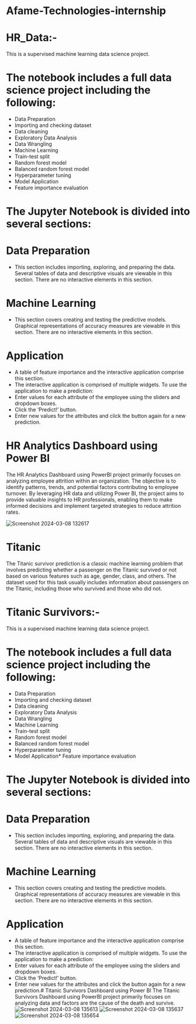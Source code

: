 
# Afame-Technologies-internship

# HR_Data:-
This is a supervised machine learning data science project.

# The notebook includes a full data science project including the following:

* Data Preparation
* Importing and checking dataset
* Data cleaning
* Exploratory Data Analysis
* Data Wrangling
* Machine Learning
* Train-test split
* Random forest model
* Balanced random forest model
* Hyperparameter tuning
* Model Application
* Feature importance evaluation
# The Jupyter Notebook is divided into several sections:

# Data Preparation
  * This section includes importing, exploring, and preparing the data. Several tables of data and descriptive visuals are viewable in this section. There are no interactive elements in this section.
# Machine Learning
  * This section covers creating and testing the predictive models. Graphical representations of accuracy measures are viewable in this section. There are no interactive elements in this section.
# Application
  * A table of feature importance and the interactive application comprise this section.
  * The interactive application is comprised of multiple widgets. To use the application to make a prediction:
  * Enter values for each attribute of the employee using the sliders and dropdown boxes.
  * Click the ‘Predict!’ button.
  * Enter new values for the attributes and click the button again for a new prediction.

# HR Analytics Dashboard using Power BI
The HR Analytics Dashboard using PowerBI project primarily focuses on analyzing employee attrition within an organization. The objective is to identify patterns, trends, and potential factors contributing to employee turnover. By leveraging HR data and utilizing Power BI, the project aims to provide valuable insights to HR professionals, enabling them to make informed decisions and implement targeted strategies to reduce attrition rates.

![Screenshot 2024-03-08 132617](https://github.com/AdaptiveAdarsh/HR-DATA-/assets/145101949/9336c0a4-bb5a-4648-9983-43f15f4d90f2)

# Titanic
The Titanic survivor prediction is a classic machine learning problem that involves predicting whether a passenger on the Titanic survived or not based on various features such as age, gender, class, and others. The dataset used for this task usually includes information about passengers on the Titanic, including those who survived and those who did not.

# Titanic Survivors:-
This is a supervised machine learning data science project.

# The notebook includes a full data science project including the following:

* Data Preparation
* Importing and checking dataset
* Data cleaning
* Exploratory Data Analysis
* Data Wrangling
* Machine Learning
* Train-test split
* Random forest model
* Balanced random forest model
* Hyperparameter tuning
* Model Application* Feature importance evaluation

# The Jupyter Notebook is divided into several sections:

# Data Preparation
  * This section includes importing, exploring, and preparing the data. Several tables of data and descriptive visuals are viewable in this section. There are no interactive elements in this section.
# Machine Learning
  * This section covers creating and testing the predictive models. Graphical representations of accuracy measures are viewable in this section. There are no interactive elements in this section.
# Application
  * A table of feature importance and the interactive application comprise this section.
  * The interactive application is comprised of multiple widgets. To use the application to make a prediction:
  * Enter values for each attribute of the employee using the sliders and dropdown boxes.
  * Click the ‘Predict!’ button.
  * Enter new values for the attributes and click the button again for a new prediction.# Titanic Survivors Dashboard using Power BI
The Titanic Survivors Dashboard using PowerBI project primarily focuses on analyzing data and factors are the cause of the death and survive.
![Screenshot 2024-03-08 135613](https://github.com/AdaptiveAdarsh/Titanic/assets/145101949/eb209c50-3533-41ee-aa6e-172f0f9a564d)
![Screenshot 2024-03-08 135637](https://github.com/AdaptiveAdarsh/Titanic/assets/145101949/589cfc4a-a4d3-4096-a192-701215d8f8b6)
![Screenshot 2024-03-08 135654](https://github.com/AdaptiveAdarsh/Titanic/assets/145101949/beb78912-683f-4951-9157-c98c7becfe5b)
